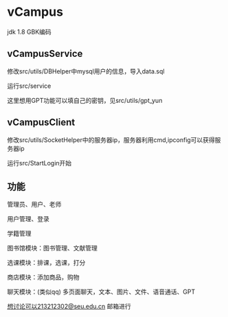 # vCampus

jdk 1.8    GBK编码


## vCampusService
修改src/utils/DBHelper中mysql用户的信息，导入data.sql

运行src/service

这里想用GPT功能可以填自己的密钥，见src/utils/gpt_yun


## vCampusClient
修改src/utils/SocketHelper中的服务器ip，服务器利用cmd,ipconfig可以获得服务器ip

运行src/StartLogin开始


## 功能
管理员、用户、老师


用户管理、登录

学籍管理

图书馆模块：图书管理、文献管理

选课模块：排课，选课，打分

商店模块：添加商品，购物

聊天模块：(类似qq) 多页面聊天，文本、图片、文件、语音通话、GPT

想讨论可以213212302@seu.edu.cn  邮箱进行

